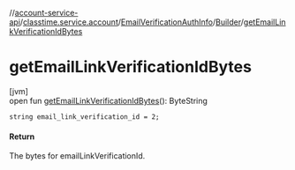 //[account-service-api](../../../../index.md)/[classtime.service.account](../../index.md)/[EmailVerificationAuthInfo](../index.md)/[Builder](index.md)/[getEmailLinkVerificationIdBytes](get-email-link-verification-id-bytes.md)

# getEmailLinkVerificationIdBytes

[jvm]\
open fun [getEmailLinkVerificationIdBytes](get-email-link-verification-id-bytes.md)(): ByteString

`string email_link_verification_id = 2;`

#### Return

The bytes for emailLinkVerificationId.
